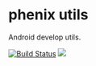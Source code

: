 # phenix utils
Android develop utils.

[![Build Status](https://travis-ci.org/iplanetcn/phenix-utils.svg?branch=master)](https://travis-ci.org/iplanetcn/phenix-utils)
[![](https://jitpack.io/v/iplanetcn/phenix-utils.svg)](https://jitpack.io/#iplanetcn/phenix-utils)
